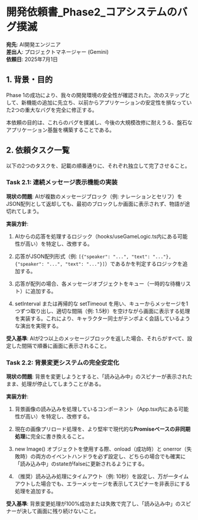 # 開発依頼書_Phase2_コアシステムのバグ撲滅

**宛先**: AI開発エンジニア  
**差出人**: プロジェクトマネージャー (Gemini)  
**依頼日**: 2025年7月1日

## 1. 背景・目的

Phase 1の成功により、我々の開発環境の安全性が確認された。次のステップとして、新機能の追加に先立ち、以前からアプリケーションの安定性を損なっていた2つの重大なバグを完全に修正する。

本依頼の目的は、これらのバグを撲滅し、今後の大規模改修に耐えうる、盤石なアプリケーション基盤を構築することである。

## 2. 依頼タスク一覧

以下の2つのタスクを、記載の順番通りに、それぞれ独立して完了させること。

### Task 2.1: 連続メッセージ表示機能の実装

**現状の問題**: AIが複数のメッセージブロック（例: ナレーションとセリフ）をJSON配列として返却しても、最初のブロックしか画面に表示されず、物語が途切れてしまう。

**実装方針**:

1. AIからの応答を処理するロジック（hooks/useGameLogic.ts内にある可能性が高い）を特定し、改修する。

2. 応答がJSON配列形式（例: `[{"speaker": "...", "text": "..."}, {"speaker": "...", "text": "..."}]`）であるかを判定するロジックを追加する。

3. 応答が配列の場合、各メッセージオブジェクトをキュー（一時的な待機リスト）に追加する。

4. setInterval または再帰的な setTimeout を用い、キューからメッセージを1つずつ取り出し、適切な間隔（例: 1.5秒）を空けながら画面に表示する処理を実装する。これにより、キャラクター同士がテンポよく会話しているような演出を実現する。

**受入基準**: AIが2つ以上のメッセージブロックを返した場合、それらがすべて、設定した間隔で順番に画面に表示されること。

### Task 2.2: 背景変更システムの完全安定化

**現状の問題**: 背景を変更しようとすると、「読み込み中」のスピナーが表示されたまま、処理が停止してしまうことがある。

**実装方針**:

1. 背景画像の読み込みを処理しているコンポーネント（App.tsx内にある可能性が高い）を特定し、改修する。

2. 現在の画像プリロード処理を、より堅牢で現代的な**Promiseベースの非同期処理**に完全に書き換えること。

3. new Image() オブジェクトを使用する際、onload（成功時）と onerror（失敗時）の両方のイベントハンドラを必ず設定し、どちらの場合でも確実に「読み込み中」のstateがfalseに更新されるようにする。

4. （推奨）読み込み処理にタイムアウト（例: 10秒）を設定し、万が一タイムアウトした場合でも、エラーメッセージを表示してスピナーを非表示にする処理を追加する。

**受入基準**: 背景変更処理が100%成功または失敗で完了し、「読み込み中」のスピナーが決して画面に残り続けないこと。